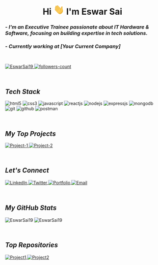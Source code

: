 <!----------------------------------- Heading Section ------------------------------------>
<h1 align="center">
    Hi
    <img src="https://raw.githubusercontent.com/ABSphreak/ABSphreak/master/gifs/Hi.gif" width="35">
    I'm Eswar Sai
</h1>

<!----------------------------------- About Section ------------------------------------>
<h3>
    <i>- I'm an Executive Trainee passionate about IT Hardware & Software, focusing on building expertise in tech solutions.</i>
</h3>

<h3>
    <i>- Currently working at [Your Current Company]</i>
</h3>
<br>

<!----------------------------------- Profile View Section ------------------------------------>
<p align="left">
    <a href="https://github.com/EswarSai19">
        <img src="https://komarev.com/ghpvc/?username=EswarSai19&label=Profile%20views&color=0e75b6&style=flat" alt="EswarSai19" />
    </a>
    <a href="https://github.com/EswarSai19?tab=followers">
        <img src="https://img.shields.io/github/followers/EswarSai19?label=Followers&style=social" alt="followers-count">
    </a>
</p>
<br>

<!----------------------------------- Tech Stack Section ------------------------------------>
<h2><i>Tech Stack</i></h2>

<p>
    <img src="https://img.shields.io/badge/HTML5-E34F26?style=for-the-badge&logo=html5&logoColor=white" alt="html5" />
    <img src="https://img.shields.io/badge/CSS3-1572B6?style=for-the-badge&logo=css3&logoColor=white" alt="css3" />
    <img src="https://img.shields.io/badge/JavaScript-323330?style=for-the-badge&logo=javascript&logoColor=F7DF1E" alt="javascript" />
    <img src="https://img.shields.io/badge/React-20232A?style=for-the-badge&logo=react&logoColor=61DAFB" alt="reactjs" />
    <img src="https://img.shields.io/badge/Node.js-339933?style=for-the-badge&logo=nodedotjs&logoColor=white" alt="nodejs" />
    <img src="https://img.shields.io/badge/Express.js-000000?style=for-the-badge&logo=express&logoColor=white" alt="expressjs" />
    <img src="https://img.shields.io/badge/MongoDB-4EA94B?style=for-the-badge&logo=mongodb&logoColor=white" alt="mongodb" />
    <img src="https://img.shields.io/badge/Git-f44d27?style=for-the-badge&logo=git&logoColor=white" alt="git" />
    <img src="https://img.shields.io/badge/GitHub-100000?style=for-the-badge&logo=github&logoColor=white" alt="github" />
    <img src="https://img.shields.io/badge/Postman-FF6C37?style=for-the-badge&logo=Postman&logoColor=white" alt="postman" />
    <!-- Add or remove technologies as per your expertise -->
</p>
<br>

<!----------------------------------- Project Section ------------------------------------>
<h2><i>My Top Projects</i></h2>

<p align="left">
    <a href="https://github.com/EswarSai19/Project1" target="blank">
        <img src="https://img.shields.io/static/v1?style=for-the-badge&message=Project 1&color=000000&logo=github&logoColor=FFFFFF&label=" alt="Project-1" />
    </a>
    <a href="https://github.com/EswarSai19/Project2" target="blank">
        <img src="https://img.shields.io/static/v1?style=for-the-badge&message=Project 2&color=1BB91F&logo=github&logoColor=FFFFFF&label=" alt="Project-2" />
    </a>
    <!-- Add more projects as needed -->
</p>
<br>

<!----------------------------------- Social Media Links Section ------------------------------------>
<h2><i>Let's Connect</i></h2>

<p align="left">
    <a href="https://linkedin.com/in/eswarsai19">
        <img align="center" src="https://img.shields.io/badge/LinkedIn-0077B5?style=for-the-badge&logo=linkedin&logoColor=white" alt="LinkedIn" />
    </a>
    <a href="https://twitter.com/YourTwitterHandle">
        <img align="center" src="https://img.shields.io/badge/Twitter-1DA1F2?style=for-the-badge&logo=twitter&logoColor=white" alt="Twitter" />
    </a>
    <a href="https://your-portfolio-link.com">
        <img align="center" src="https://img.shields.io/badge/Portfolio-18A303?style=for-the-badge&logo=ionic&logoColor=white" alt="Portfolio" />
    </a>
    <a title="your-email@example.com" href="mailto:your-email@example.com">
        <img align="center" src="https://img.shields.io/badge/Gmail-D14836?style=for-the-badge&logo=gmail&logoColor=white" alt="Email" />
    </a>
</p>
<br>

<!----------------------------------- GitHub Stats Section ------------------------------------>
<h2><i>My GitHub Stats</i></h2>

<p>
    <img align="center" src="https://github-readme-stats.vercel.app/api?username=EswarSai19&show_icons=true&include_all_commits=true&count_private=true&hide=issues,contribs&border_radius=0&locale=en&theme=dark" alt="EswarSai19" height="139" />
    <img align="center" src="https://github-readme-stats.vercel.app/api/top-langs/?username=EswarSai19&layout=compact&hide=Shell&border_radius=0&theme=dark" alt="EswarSai19" height="139" />
</p>
<br>

<!----------------------------------- Top Repository Section ------------------------------------>
<h2><i>Top Repositories</i></h2>

<p>
    <a href="https://github.com/EswarSai19/Project1">
        <img align="center" src="https://github-readme-stats.vercel.app/api/pin/?username=EswarSai19&repo=Project1&locale=en&border_radius=0&theme=dark" alt="Project1" />
    </a>
    <a href="https://github.com/EswarSai19/Project2">
        <img align="center" src="https://github-readme-stats.vercel.app/api/pin/?username=EswarSai19&repo=Project2&locale=en&border_radius=0&theme=dark" alt="Project2" />
    </a>
    <!-- Add more repositories as needed -->
</p>
